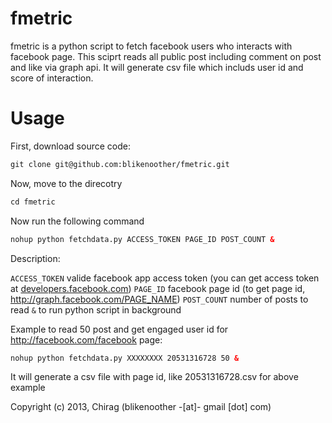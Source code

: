 # fmetric

fmetric is a python script to fetch facebook users who interacts with facebook page.
This sciprt reads all public post including comment on post and like via graph api.
It will generate csv file which includs user id and score of interaction.

# Usage

First, download source code:

```html
git clone git@github.com:blikenoother/fmetric.git
```

Now, move to the direcotry

```html
cd fmetric
```

Now run the following command

```html
nohup python fetchdata.py ACCESS_TOKEN PAGE_ID POST_COUNT &
```

Description:

`ACCESS_TOKEN` valide facebook app access token (you can get access token at [developers.facebook.com](https://developers.facebook.com/tools/explorer))
`PAGE_ID` facebook page id (to get page id, http://graph.facebook.com/PAGE_NAME)
`POST_COUNT` number of posts to read
`&` to run python script in background

Example to read 50 post and get engaged user id for http://facebook.com/facebook page:

```html
nohup python fetchdata.py XXXXXXXX 20531316728 50 &
```

It will generate a csv file with page id, like 20531316728.csv for above example

Copyright (c) 2013, Chirag (blikenoother -[at]- gmail [dot] com)